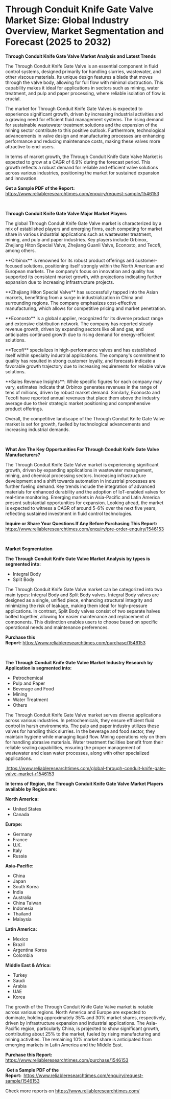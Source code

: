 <p><h1>Through Conduit Knife Gate Valve Market Size: Global Industry Overview, Market Segmentation and Forecast (2025 to 2032)</h1></p><p><strong>Through Conduit Knife Gate Valve Market Analysis and Latest Trends</strong></p>
<p><p>The Through Conduit Knife Gate Valve is an essential component in fluid control systems, designed primarily for handling slurries, wastewater, and other viscous materials. Its unique design features a blade that moves through the valve body, allowing for full flow with minimal obstruction. This capability makes it ideal for applications in sectors such as mining, water treatment, and pulp and paper processing, where reliable isolation of flow is crucial.</p><p>The market for Through Conduit Knife Gate Valves is expected to experience significant growth, driven by increasing industrial activities and a growing need for efficient fluid management systems. The rising demand for sustainable wastewater treatment solutions and the expansion of the mining sector contribute to this positive outlook. Furthermore, technological advancements in valve design and manufacturing processes are enhancing performance and reducing maintenance costs, making these valves more attractive to end-users.</p><p>In terms of market growth, the Through Conduit Knife Gate Valve Market is expected to grow at a CAGR of 6.9% during the forecast period. This growth reflects a robust demand for reliable and efficient valve solutions across various industries, positioning the market for sustained expansion and innovation.</p></p>
<p><strong>Get a Sample PDF of the Report:&nbsp;</strong> <a href="https://www.reliableresearchtimes.com/enquiry/request-sample/1546153?utm_campaign=2779&utm_medium=2&utm_source=Github&utm_content=ia&utm_term=08042025&utm_id=through-conduit-knife-gate-valve">https://www.reliableresearchtimes.com/enquiry/request-sample/1546153</a></p>
<p>&nbsp;</p>
<p><strong>Through Conduit Knife Gate Valve Major Market Players</strong></p>
<p><p>The global Through Conduit Knife Gate Valve market is characterized by a mix of established players and emerging firms, each competing for market share in various industrial applications such as wastewater treatment, mining, and pulp and paper industries. Key players include Orbinox, Zhejiang Hiton Special Valve, Zhejiang Guanli Valve, Econosto, and Tecofi, among others.</p><p>**Orbinox** is renowned for its robust product offerings and customer-focused solutions, positioning itself strongly within the North American and European markets. The company’s focus on innovation and quality has supported its consistent market growth, with projections indicating further expansion due to increasing infrastructure projects.</p><p>**Zhejiang Hiton Special Valve** has successfully tapped into the Asian markets, benefitting from a surge in industrialization in China and surrounding regions. The company emphasizes cost-effective manufacturing, which allows for competitive pricing and market penetration.</p><p>**Econosto** is a global supplier, recognized for its diverse product range and extensive distribution network. The company has reported steady revenue growth, driven by expanding sectors like oil and gas, and anticipates continued growth due to rising demand for energy-efficient solutions.</p><p>**Tecofi** specializes in high-performance valves and has established itself within specialty industrial applications. The company's commitment to quality has resulted in strong customer loyalty, and forecasts indicate a favorable growth trajectory due to increasing requirements for reliable valve solutions.</p><p>**Sales Revenue Insights**: While specific figures for each company may vary, estimates indicate that Orbinox generates revenues in the range of tens of millions, driven by robust market demand. Similarly, Econosto and Tecofi have reported annual revenues that place them above the industry average due to their strategic market positioning and comprehensive product offerings.</p><p>Overall, the competitive landscape of the Through Conduit Knife Gate Valve market is set for growth, fuelled by technological advancements and increasing industrial demands.</p></p>
<p>&nbsp;</p>
<p><strong>What Are The Key Opportunities For Through Conduit Knife Gate Valve Manufacturers?</strong></p>
<p><p>The Through Conduit Knife Gate Valve market is experiencing significant growth, driven by expanding applications in wastewater management, mining, and chemical processing sectors. Increasing infrastructure development and a shift towards automation in industrial processes are further fueling demand. Key trends include the integration of advanced materials for enhanced durability and the adoption of IoT-enabled valves for real-time monitoring. Emerging markets in Asia-Pacific and Latin America present substantial opportunities for expansion. Looking ahead, the market is expected to witness a CAGR of around 5-6% over the next five years, reflecting sustained investment in fluid control technologies.</p></p>
<p><strong>Inquire or Share Your Questions If Any Before Purchasing This Report:</strong> <a href="https://www.reliableresearchtimes.com/enquiry/pre-order-enquiry/1546153?utm_campaign=2779&utm_medium=2&utm_source=Github&utm_content=ia&utm_term=08042025&utm_id=through-conduit-knife-gate-valve">https://www.reliableresearchtimes.com/enquiry/pre-order-enquiry/1546153</a></p>
<p>&nbsp;</p>
<p><strong>Market Segmentation</strong></p>
<p><strong>The Through Conduit Knife Gate Valve Market Analysis by types is segmented into:</strong></p>
<p><ul><li>Integral Body</li><li>Split Body</li></ul></p>
<p><p>The Through Conduit Knife Gate Valve market can be categorized into two main types: Integral Body and Split Body valves. Integral Body valves are designed as a single, unified piece, enhancing structural integrity and minimizing the risk of leakage, making them ideal for high-pressure applications. In contrast, Split Body valves consist of two separate halves bolted together, allowing for easier maintenance and replacement of components. This distinction enables users to choose based on specific operational needs and maintenance preferences.</p></p>
<p><strong>Purchase this Report:&nbsp;</strong><a href="https://www.reliableresearchtimes.com/purchase/1546153?utm_campaign=2779&utm_medium=2&utm_source=Github&utm_content=ia&utm_term=08042025&utm_id=through-conduit-knife-gate-valve">https://www.reliableresearchtimes.com/purchase/1546153</a></p>
<p>&nbsp;</p>
<p><strong>The Through Conduit Knife Gate Valve Market Industry Research by Application is segmented into:</strong></p>
<p><ul><li>Petrochemical</li><li>Pulp and Paper</li><li>Beverage and Food</li><li>Mining</li><li>Water Treatment</li><li>Others</li></ul></p>
<p><p>The Through Conduit Knife Gate Valve market serves diverse applications across various industries. In petrochemicals, they ensure efficient fluid control in harsh environments. The pulp and paper industry utilizes these valves for handling thick slurries. In the beverage and food sector, they maintain hygiene while managing liquid flow. Mining operations rely on them for handling abrasive materials. Water treatment facilities benefit from their reliable sealing capabilities, ensuring the proper management of wastewater and clean water processes, along with other specialized applications.</p></p>
<p><a href="https://www.reliableresearchtimes.com/global-through-conduit-knife-gate-valve-market-r1546153?utm_campaign=2779&utm_medium=2&utm_source=Github&utm_content=ia&utm_term=08042025&utm_id=through-conduit-knife-gate-valve">&nbsp;https://www.reliableresearchtimes.com/global-through-conduit-knife-gate-valve-market-r1546153</a></p>
<p><strong>In terms of Region, the Through Conduit Knife Gate Valve Market Players available by Region are:</strong></p>
<p>
    <p> <strong> North America: </strong>
        <ul>
            <li>United States</li>
            <li>Canada</li>
        </ul>
        </p> 
    <p> <strong> Europe: </strong>
        <ul>
            <li>Germany</li>
            <li>France</li>
            <li>U.K.</li>
            <li>Italy</li>
            <li>Russia</li>
        </ul>
        </p> 
    <p> <strong> Asia-Pacific: </strong>
        <ul>
            <li>China</li>
            <li>Japan</li>
            <li>South Korea</li>
            <li>India</li>
            <li>Australia</li>
            <li>China Taiwan</li>
            <li>Indonesia</li>
            <li>Thailand</li>
            <li>Malaysia</li>
        </ul>
        </p> 
    <p> <strong> Latin America: </strong>
        <ul>
            <li>Mexico</li>
            <li>Brazil</li>
            <li>Argentina Korea</li>
            <li>Colombia</li>
        </ul>
        </p> 
    <p> <strong> Middle East & Africa: </strong>
        <ul>
            <li>Turkey</li>
            <li>Saudi</li>
            <li>Arabia</li>
            <li>UAE</li>
            <li>Korea</li>
        </ul>
    </p>
    </p>
<p><p>The growth of the Through Conduit Knife Gate Valve market is notable across various regions. North America and Europe are expected to dominate, holding approximately 35% and 30% market shares, respectively, driven by infrastructure expansion and industrial applications. The Asia-Pacific region, particularly China, is projected to show significant growth, contributing about 25% to the market, fueled by rising manufacturing and mining activities. The remaining 10% market share is anticipated from emerging markets in Latin America and the Middle East.</p></p>
<p><strong>Purchase this Report: </strong><a href="https://www.reliableresearchtimes.com/purchase/1546153?utm_campaign=2779&utm_medium=2&utm_source=Github&utm_content=ia&utm_term=08042025&utm_id=through-conduit-knife-gate-valve">https://www.reliableresearchtimes.com/purchase/1546153</a></p>
<p>&nbsp;<strong>Get a Sample PDF of the Report:&nbsp;&nbsp;</strong><a href="https://www.reliableresearchtimes.com/enquiry/request-sample/1546153?utm_campaign=2779&utm_medium=2&utm_source=Github&utm_content=ia&utm_term=08042025&utm_id=through-conduit-knife-gate-valve">https://www.reliableresearchtimes.com/enquiry/request-sample/1546153</a></p>
<p><strong></strong></p>
<p>Check more reports on <a href="https://www.reliableresearchtimes.com/?utm_campaign=2779&utm_medium=2&utm_source=Github&utm_content=ia&utm_term=08042025&utm_id=through-conduit-knife-gate-valve">https://www.reliableresearchtimes.com/</a></p>